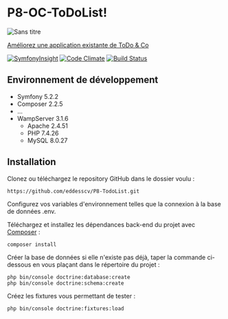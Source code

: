 # P8-OC-ToDoList!

![Sans titre](https://user-images.githubusercontent.com/50627300/158421723-ae54c81e-22e1-4415-ae9f-39f878411a3f.png)

[Améliorez une application existante de ToDo &amp; Co](https://openclassrooms.com/projects/ameliorer-un-projet-existant-1)

[![SymfonyInsight](https://insight.symfony.com/projects/58d88bf9-9db3-4f3e-ab42-eedb384ff658/big.svg)](https://insight.symfony.com/projects/58d88bf9-9db3-4f3e-ab42-eedb384ff658/analyses/25)
[![Code Climate](https://codeclimate.com/github/eddesscv/P8-OC-ToDoList.png)](https://codeclimate.com/github/eddesscv/P8-OC-ToDoList)
[![Build Status](https://app.travis-ci.com/eddesscv/P8-OC-ToDoList.svg?branch=master)](https://app.travis-ci.com/eddesscv/P8-OC-ToDoList.svg?branch=master)

## Environnement de développement

- Symfony 5.2.2
- Composer 2.2.5
- ...
- WampServer 3.1.6
  - Apache 2.4.51
  - PHP 7.4.26
  - MySQL 8.0.27

## Installation

Clonez ou téléchargez le repository GitHub dans le dossier voulu :

    https://github.com/eddesscv/P8-TodoList.git

Configurez vos variables d'environnement telles que la connexion à la base de données .env.

Téléchargez et installez les dépendances back-end du projet avec [Composer](https://getcomposer.org/download/) :

    composer install

Créer la base de données si elle n'existe pas déjà, taper la commande ci-dessous en vous plaçant dans le répertoire du projet :

    php bin/console doctrine:database:create
    php bin/console doctrine:schema:create

Créez les fixtures vous permettant de tester :

    php bin/console doctrine:fixtures:load
